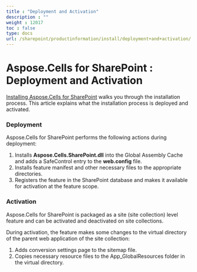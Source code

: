 ```yaml
---
title : "Deployment and Activation" 
description : "" 
weight : 12017 
toc : false
type: docs
url: /sharepoint/productinformation/install/deployment+and+activation/
---
```


# Aspose.Cells for SharePoint : Deployment and Activation


[Installing Aspose.Cells for SharePoint](https://docs2.aspose.com/cells/sharepoint/productinformation/install/installing+aspose.cells+for+sharepoint) walks you through the installation process. This article explains what the installation process is deployed and activated.

### Deployment

Aspose.Cells for SharePoint performs the following actions during deployment:

1.  Installs **Aspose.Cells.SharePoint.dll** into the Global Assembly Cache and adds a SafeControl entry to the **web.config** file.
2.  Installs feature manifest and other necessary files to the appropriate directories.
3.  Registers the feature in the SharePoint database and makes it available for activation at the feature scope.

### Activation

Aspose.Cells for SharePoint is packaged as a site (site collection) level feature and can be activated and deactivated on site collections.

During activation, the feature makes some changes to the virtual directory of the parent web application of the site collection:

1.  Adds conversion settings page to the sitemap file.
2.  Copies necessary resource files to the App\_GlobalResources folder in the virtual directory.

